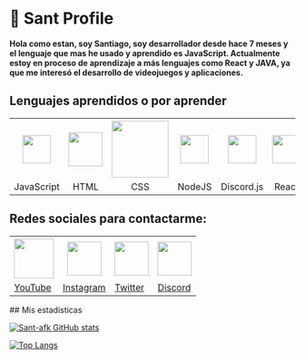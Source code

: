 
# 👋 Sant Profile


**Hola como estan, soy Santiago, soy desarrollador desde hace 7 meses y el lenguaje que mas he usado y aprendido es JavaScript. Actualmente estoy en proceso de aprendizaje a más lenguajes como React y JAVA, ya que me interesó el desarrollo de videojuegos y aplicaciones.**

## Lenguajes aprendidos o por aprender

<table align="center" align-items="center">
  <tr>
    <th><img src="https://upload.wikimedia.org/wikipedia/commons/6/6a/JavaScript-logo.png" width=50></th>
    <th><img src="https://upload.wikimedia.org/wikipedia/commons/thumb/6/61/HTML5_logo_and_wordmark.svg/2048px-HTML5_logo_and_wordmark.svg.png" width=60></th>
    <th><img src="https://1000marcas.net/wp-content/uploads/2021/02/CSS-Logo.png" width=100></th>
    <th><img src="https://brandslogos.com/wp-content/uploads/thumbs/nodejs-icon-logo.png" width=50></th>
    <th><img src="https://discord.js.org/static/djs_logo.png" width=50></th>
    <th><img src="https://upload.wikimedia.org/wikipedia/commons/thumb/4/47/React.svg/250px-React.svg.png" width=50></th>
    <th><img src="https://cdn-icons-png.flaticon.com/512/226/226777.png" width=50></th>
  </tr>
  <tr>
    <td align="center">
        JavaScript
    </td>
    <td align="center">
        HTML
    </td>
    <td align="center">
        CSS
    </td>
    <td align="center">
        NodeJS
    </td>
    <td align="center">
        Discord.js
    </td>
    <td align="center">
        React
    </td>
    <td align="center">
        Java
    </td>
  </tr>
</table>

## Redes sociales para contactarme:

<table align="center" align-items="center">
  <tr>
    <th><img src="https://icones.pro/wp-content/uploads/2021/02/youtube-logo-icone.png" width=70></th>
    <th><img src="https://upload.wikimedia.org/wikipedia/commons/thumb/e/e7/Instagram_logo_2016.svg/2048px-Instagram_logo_2016.svg.png" width=60></th>
    <th><img src="https://upload.wikimedia.org/wikipedia/commons/thumb/4/4f/Twitter-logo.svg/512px-Twitter-logo.svg.png" width=60></th>
    <th><img src="https://logodownload.org/wp-content/uploads/2017/11/discord-logo-0.png" width=60></th>
  </tr>
  <tr>
    <td>
        <a href="https://www.youtube.com/channel/UCi60JKb0AFp4whN-u98wf1A">YouTube</a>
    </td>
     <td>
        <a href="https://www.instagram.com/santiagocs_0/">Instagram</a>
    </td>
     <td>
        <a href="https://twitter.com/Sant_cg_">Twitter</a>
    </td>
    <td>
      <a href="https://discord.gg/tHhNxa9p8s">Discord</a>
    </td>
  </tr>
</table>
## Mis estadisticas
                                                                 
[![Sant-afk GitHub stats](https://github-readme-stats.vercel.app/api?username=stuyy&show_icons=true&layout=compact&theme=dark)](https://github.com/Sant-afk)

[![Top Langs](https://github-readme-stats.vercel.app/api/top-langs/?username=stuyy&layout=compact&theme=dark)](https://github.com/Sant-afk)

                                  

